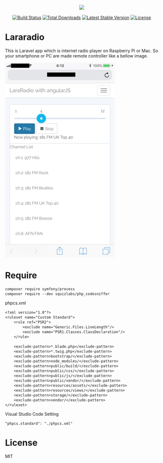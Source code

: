 <p align="center"><img src="https://laravel.com/assets/img/components/logo-laravel.svg"></p>

<p align="center">
<a href="https://travis-ci.org/laravel/framework"><img src="https://travis-ci.org/laravel/framework.svg" alt="Build Status"></a>
<a href="https://packagist.org/packages/laravel/framework"><img src="https://poser.pugx.org/laravel/framework/d/total.svg" alt="Total Downloads"></a>
<a href="https://packagist.org/packages/laravel/framework"><img src="https://poser.pugx.org/laravel/framework/v/stable.svg" alt="Latest Stable Version"></a>
<a href="https://packagist.org/packages/laravel/framework"><img src="https://poser.pugx.org/laravel/framework/license.svg" alt="License"></a>
</p>

# Lararadio

This is Laravel app which is internet radio player on Raspberry Pi or Mac. So your smartphone or PC are made remote controller like a bellow image.

!["Screenshot"](./screenshot01.jpg)


# Require

```
composer require symfony/process
composer require --dev squizlabs/php_codesniffer
```

phpcs.xml

```
<?xml version="1.0"?>
<ruleset name="Custom Standard">
    <rule ref="PSR2">
        <exclude name="Generic.Files.LineLength"/>
        <exclude name="PSR1.Classes.ClassDeclaration"/>
    </rule>

    <exclude-pattern>*.blade.php</exclude-pattern>
    <exclude-pattern>*.twig.php</exclude-pattern>
    <exclude-pattern>bootstrap/</exclude-pattern>
    <exclude-pattern>node_modules/</exclude-pattern>
    <exclude-pattern>public/build/</exclude-pattern>
    <exclude-pattern>public/css/</exclude-pattern>
    <exclude-pattern>public/js/</exclude-pattern>
    <exclude-pattern>public/vendor/</exclude-pattern>
    <exclude-pattern>resources/assets/</exclude-pattern>
    <exclude-pattern>resources/views/</exclude-pattern>
    <exclude-pattern>storage/</exclude-pattern>
    <exclude-pattern>vendor/</exclude-pattern>
</ruleset>
```

Visual Studio Code Setting

```
"phpcs.standard": "./phpcs.xml"
```

# License

MIT
